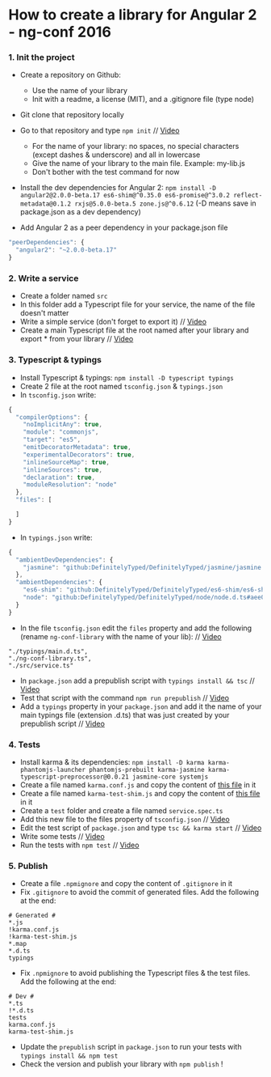 # How to create a library for Angular 2 - ng-conf 2016

### 1. Init the project
- Create a repository on Github:
	- Use the name of your library
	- Init with a readme, a license (MIT), and a .gitignore file (type node)

- Git clone that repository locally
- Go to that repository and type `npm init` // [Video](https://youtu.be/LHKrJGW_QX0)
	- For the name of your library: no spaces, no special characters (except dashes & underscore) and all in lowercase
	- Give the name of your library to the main file. Example: my-lib.js
	- Don't bother with the test command for now

- Install the dev dependencies for Angular 2: `npm install -D angular2@2.0.0-beta.17 es6-shim@^0.35.0 es6-promise@^3.0.2 reflect-metadata@0.1.2 rxjs@5.0.0-beta.5 zone.js@^0.6.12` (-D means save in package.json as a dev dependency)
- Add Angular 2 as a peer dependency in your package.json file
```js
"peerDependencies": {
  "angular2": "~2.0.0-beta.17"
}
```

### 2. Write a service
- Create a folder named `src`
- In this folder add a Typescript file for your service, the name of the file doesn't matter
- Write a simple service (don't forget to export it) // [Video](https://youtu.be/3miw5X6pUDA)
- Create a main Typescript file at the root named after your library and export * from your library // [Video](https://youtu.be/H_kZ7vLowBw)

### 3. Typescript & typings
- Install Typescript & typings: `npm install -D typescript typings`
- Create 2 file at the root named `tsconfig.json` & `typings.json`
- In `tsconfig.json` write:
```js
{
  "compilerOptions": {
    "noImplicitAny": true,
    "module": "commonjs",
    "target": "es5",
    "emitDecoratorMetadata": true,
    "experimentalDecorators": true,
    "inlineSourceMap": true,
    "inlineSources": true,
    "declaration": true,
    "moduleResolution": "node"
  },
  "files": [

  ]
}
```
- In `typings.json` write:
```js
{
  "ambientDevDependencies": {
    "jasmine": "github:DefinitelyTyped/DefinitelyTyped/jasmine/jasmine.d.ts#dd638012d63e069f2c99d06ef4dcc9616a943ee4"
  },
  "ambientDependencies": {
    "es6-shim": "github:DefinitelyTyped/DefinitelyTyped/es6-shim/es6-shim.d.ts#6697d6f7dadbf5773cb40ecda35a76027e0783b2",
    "node": "github:DefinitelyTyped/DefinitelyTyped/node/node.d.ts#aee0039a2d6686ec78352125010ebb38a7a7d743"
  }
}
```
- In the file `tsconfig.json` edit the `files` property and add the following (rename `ng-conf-library` with the name of your lib): // [Video](https://youtu.be/dv7ml7LXuqM)
```
"./typings/main.d.ts",
"./ng-conf-library.ts",
"./src/service.ts"
```
- In `package.json` add a prepublish script with `typings install && tsc` // [Video](https://youtu.be/dv7ml7LXuqM?t=11s)
- Test that script with the command `npm run prepublish` // [Video](https://youtu.be/dv7ml7LXuqM?t=20s)
- Add a `typings` property in your `package.json` and add it the name of your main typings file (extension .d.ts) that was just created by your prepublish script // [Video](https://youtu.be/dv7ml7LXuqM?t=36s)

### 4. Tests
- Install karma & its dependencies: `npm install -D karma karma-phantomjs-launcher phantomjs-prebuilt karma-jasmine karma-typescript-preprocessor@0.0.21 jasmine-core systemjs`
- Create a file named `karma.conf.js` and copy the content of [this file](https://github.com/ocombe/ng-conf-library/blob/master/karma.conf.js) in it
- Create a file named `karma-test-shim.js` and copy the content of [this file](https://github.com/ocombe/ng-conf-library/blob/master/karma-test-shim.js) in it
- Create a `test` folder and create a file named `service.spec.ts`
- Add this new file to the files property of `tsconfig.json` // [Video](https://youtu.be/fsEZiCkos-Q)
- Edit the test script of `package.json` and type `tsc && karma start` // [Video](https://youtu.be/fsEZiCkos-Q?t=6s)
- Write some tests // [Video](https://youtu.be/fsEZiCkos-Q?t=13s)
- Run the tests with `npm test` // [Video](https://youtu.be/fsEZiCkos-Q?t=2m24s)

### 5. Publish
- Create a file `.npmignore` and copy the content of `.gitignore` in it
- Fix `.gitignore` to avoid the commit of generated files. Add the following at the end:
```
# Generated #
*.js
!karma.conf.js
!karma-test-shim.js
*.map
*.d.ts
typings
```
- Fix `.npmignore` to avoid publishing the Typescript files & the test files. Add the following at the end:
```
# Dev #
*.ts
!*.d.ts
tests
karma.conf.js
karma-test-shim.js
```
- Update the `prepublish` script in `package.json` to run your tests with `typings install && npm test`
- Check the version and publish your library with `npm publish` !
